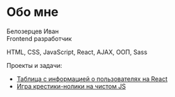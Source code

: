 # Обо мне

Белозерцев Иван
<br>
Frontend разработчик

HTML, CSS, JavaScript, React, AJAX, ООП, Sass

Проекты и задачи:
- <a href="https://github.com/ivvn8/-Tables-sorted-by-fields.-React-JS.">Таблица с информацией о пользователях на React</a>
- <a href="https://github.com/ivvn8/tic-tac-toe-JS">Игра крестики-нолики на чистом JS</a>
